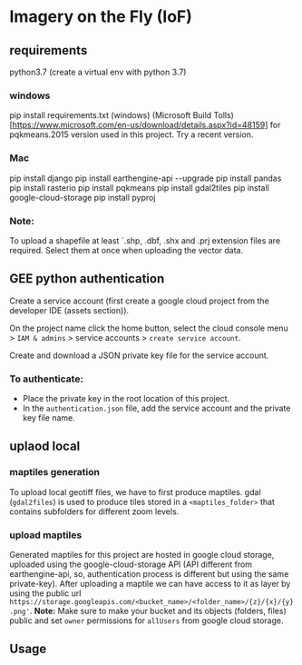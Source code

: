 # Imagery on the Fly (IoF)
## requirements
python3.7 (create a virtual env with python 3.7)

### windows
pip install requirements.txt (windows)
(Microsoft Build Tolls)[https://www.microsoft.com/en-us/download/details.aspx?id=48159] for pqkmeans.2015 version used in this project. Try a recent version.
### Mac
pip install django
pip install earthengine-api --upgrade
pip install pandas
pip install rasterio
pip install pqkmeans
pip install gdal2tiles
pip install google-cloud-storage
pip install pyproj

### Note:
To upload a shapefile at least `.shp, .dbf, .shx and .prj extension files are required. Select them at once when uploading the vector data.

## GEE python authentication

Create a service account (first create a google cloud project from the developer IDE (assets section)).

On the project name click the home button, select the cloud console menu > `IAM & admins` > service accounts > `create service account`.

Create and download a JSON private key file for the service account.

### To authenticate:
- Place the private key in the root location of this project.
- In the `authentication.json` file, add the service account and the private key file name.

## uplaod local 
### maptiles generation
To upload local geotiff files, we have to first produce maptiles.
gdal (`gdal2files`) is used to produce tiles stored in a `<maptiles_folder>` that contains subfolders for different zoom levels.

### upload maptiles
Generated maptiles for this project are hosted in google cloud storage, uploaded using the google-cloud-storage API (API different from earthengine-api, so, authentication process is different but using the same private-key). After uploading a maptile we can have access to it as layer by using the public url `https://storage.googleapis.com/<bucket_name>/<folder_name>/{z}/{x}/{y}.png'`. 
**Note:** Make sure to make your bucket and its objects (folders, files) public and set `owner` permissions for `allUsers` from google cloud storage.
## Usage


